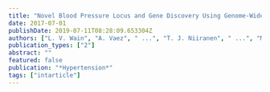 ```yaml
---
title: "Novel Blood Pressure Locus and Gene Discovery Using Genome-Wide Association Study and Expression Data Sets From Blood and the Kidney (ePub Ahead of Print)"
date: 2017-07-01
publishDate: 2019-07-11T08:28:09.653304Z
authors: ["L. V. Wain", "A. Vaez", " ...", "T. J. Niiranen", " ...", "M. J. Caulfield", "G. B. Ehret"]
publication_types: ["2"]
abstract: ""
featured: false
publication: "*Hypertension*"
tags: ["intarticle"]
---
```


